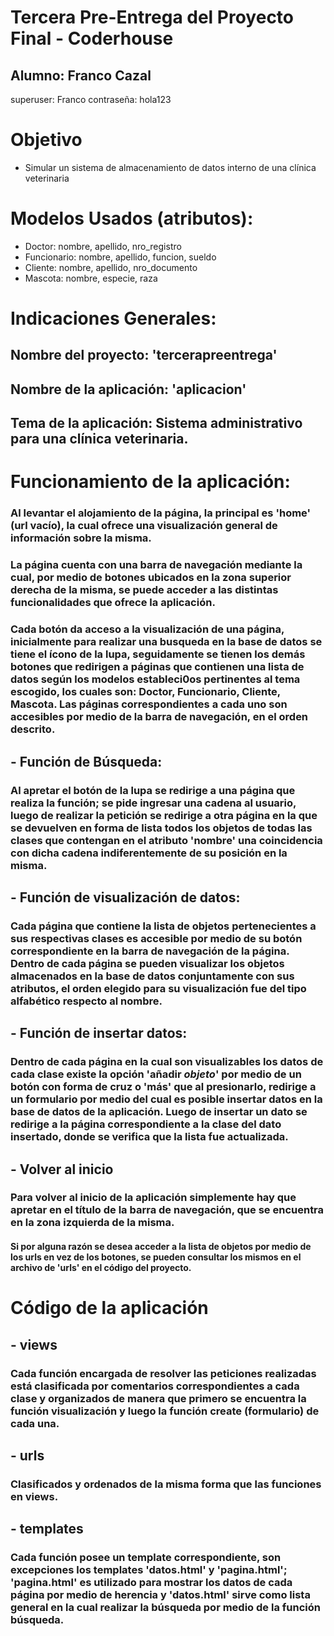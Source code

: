 # **Tercera Pre-Entrega del Proyecto Final - Coderhouse**
## Alumno: Franco Cazal

superuser: Franco
contraseña: hola123

# Objetivo

- Simular un sistema de almacenamiento de datos interno de una clínica veterinaria

# Modelos Usados (atributos): 
- Doctor: nombre, apellido, nro_registro
- Funcionario: nombre, apellido, funcion, sueldo
- Cliente: nombre, apellido, nro_documento
- Mascota: nombre, especie, raza

# **Indicaciones Generales:**

## **Nombre del proyecto:** 'tercerapreentrega'

## **Nombre de la aplicación:** 'aplicacion'

## **Tema de la aplicación:** Sistema administrativo para una clínica veterinaria.

# **Funcionamiento de la aplicación:**

### Al levantar el alojamiento de la página, la principal es 'home' (url vacío), la cual ofrece una visualización general de información sobre la misma.

### La página cuenta con una barra de navegación mediante la cual, por medio de botones ubicados en la zona superior derecha de la misma, se puede acceder a las distintas funcionalidades que ofrece la aplicación.

### Cada botón da acceso a la visualización de una página, inicialmente para realizar una busqueda en la base de datos se tiene el ícono de la lupa, seguidamente se tienen los demás botones que redirigen a páginas que contienen una lista de datos según los modelos estableci0os pertinentes al tema escogido, los cuales son: Doctor, Funcionario, Cliente, Mascota. Las páginas correspondientes a cada uno son accesibles por medio de la barra de navegación, en el orden descrito.

## - Función de Búsqueda:

### Al apretar el botón de la lupa se redirige a una página que realiza la función; se pide ingresar una cadena al usuario, luego de realizar la petición se redirige a otra página en la que se devuelven en forma de lista todos los objetos de todas las clases que contengan en el atributo 'nombre' una coincidencia con dicha cadena indiferentemente de su posición en la misma.

## - Función de visualización de datos:

### Cada página que contiene la lista de objetos pertenecientes a sus respectivas clases es accesible por medio de su botón correspondiente en la barra de navegación de la página. Dentro de cada página se pueden visualizar los objetos almacenados en la base de datos conjuntamente con sus atributos, el orden elegido para su visualización fue del tipo alfabético respecto al nombre.

## - Función de insertar datos:

### Dentro de cada página en la cual son visualizables los datos de cada clase existe la opción 'añadir *objeto*' por medio de un botón con forma de cruz o 'más' que al presionarlo, redirige a un formulario por medio del cual es posible insertar datos en la base de datos de la aplicación. Luego de insertar un dato se redirige a la página correspondiente a la clase del dato insertado, donde se verifica que la lista fue actualizada.

## - Volver al inicio

### Para volver al inicio de la aplicación simplemente hay que apretar en el título de la barra de navegación, que se encuentra en la zona izquierda de la misma.

#### Si por alguna razón se desea acceder a la lista de objetos por medio de los urls en vez de los botones, se pueden consultar los mismos en el archivo de 'urls' en el código del proyecto.

# **Código de la aplicación**

## - views

### Cada función encargada de resolver las peticiones realizadas está clasificada por comentarios correspondientes a cada clase y organizados de manera que primero se encuentra la función visualización y luego la función create (formulario) de cada una.

## - urls

### Clasificados y ordenados de la misma forma que las funciones en views.

## - templates

### Cada función posee un template correspondiente, son excepciones los templates 'datos.html' y 'pagina.html'; 'pagina.html' es utilizado para mostrar los datos de cada página por medio de herencia y 'datos.html' sirve como lista general en la cual realizar la búsqueda por medio de la función búsqueda.

